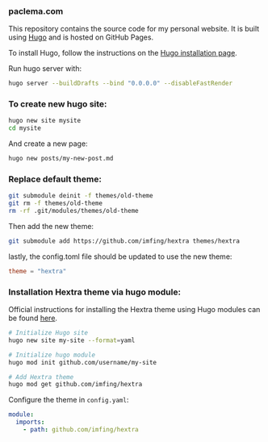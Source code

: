 ### paclema.com
This repository contains the source code for my personal website. 
It is built using [Hugo](https://gohugo.io/) and is hosted on GitHub Pages.

To install Hugo, follow the instructions on the [Hugo installation page](https://gohugo.io/getting-started/installing/).

Run hugo server with: 
```bash
hugo server --buildDrafts --bind "0.0.0.0" --disableFastRender
```

### To create new hugo site:

```bash
hugo new site mysite
cd mysite
```

And create a new page:
```bash
hugo new posts/my-new-post.md
```


### Replace default theme:

```bash
git submodule deinit -f themes/old-theme
git rm -f themes/old-theme
rm -rf .git/modules/themes/old-theme
```

Then add the new theme:
```bash
git submodule add https://github.com/imfing/hextra themes/hextra
```

lastly, the config.toml file should be updated to use the new theme:
```toml
theme = "hextra"
```

### Installation Hextra theme via hugo module:

Official instructions for installing the Hextra theme using Hugo modules can be found [here](https://imfing.github.io/hextra/docs/getting-started/#steps).

```bash
# Initialize Hugo site
hugo new site my-site --format=yaml

# Initialize hugo module
hugo mod init github.com/username/my-site

# Add Hextra theme
hugo mod get github.com/imfing/hextra
```

Configure the theme in `config.yaml`:
```yaml
module:
  imports:
    - path: github.com/imfing/hextra
```

